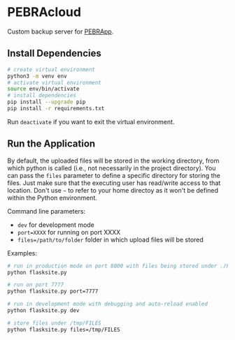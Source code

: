 # PEBRAcloud

Custom backup server for [PEBRApp](https://github.com/chrisly-bear/PEBRApp).

## Install Dependencies

```bash
# create virtual environment
python3 -m venv env
# activate virtual environment
source env/bin/activate
# install dependencies
pip install --upgrade pip
pip install -r requirements.txt
```

Run `deactivate` if you want to exit the virtual environment.

## Run the Application

By default, the uploaded files will be stored in the working directory, from which python is called (i.e., not necessarily in the project directory). You can pass the `files` parameter to define a specific directory for storing the files. Just make sure that the executing user has read/write access to that location. Don't use `~` to refer to your home directoy as it won't be defined within the Python environment.

Command line parameters:

- `dev` for development mode
- `port=XXXX` for running on port XXXX
- `files=/path/to/folder` folder in which upload files will be stored

Examples:

```bash
# run in production mode on port 8000 with files being stored under ./PEBRAcloud_files
python flasksite.py

# run on port 7777
python flasksite.py port=7777

# run in development mode with debugging and auto-reload enabled
python flasksite.py dev

# store files under /tmp/FILES
python flasksite.py files=/tmp/FILES
```
